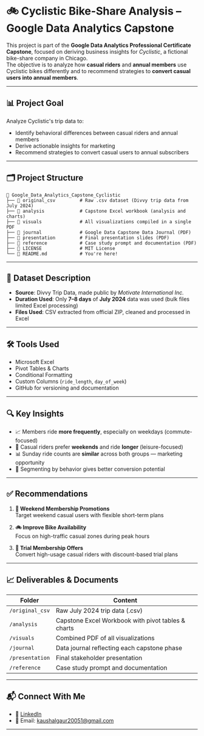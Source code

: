 # 🚲 Cyclistic Bike-Share Analysis – Google Data Analytics Capstone

This project is part of the **Google Data Analytics Professional Certificate Capstone**, focused on deriving business insights for *Cyclistic*, a fictional bike-share company in Chicago.  
The objective is to analyze how **casual riders** and **annual members** use Cyclistic bikes differently and to recommend strategies to **convert casual users into annual members**.

---

## 📊 Project Goal

Analyze Cyclistic's trip data to:

- Identify behavioral differences between casual riders and annual members  
- Derive actionable insights for marketing  
- Recommend strategies to convert casual users to annual subscribers

---

## 🗂️ Project Structure

```
📁 Google_Data_Analytics_Capstone_Cyclistic
├── 📁 original_csv         # Raw .csv dataset (Divvy trip data from July 2024)
├── 📁 analysis             # Capstone Excel workbook (analysis and charts)
├── 📁 visuals              # All visualizations compiled in a single PDF
├── 📁 journal              # Google Data Capstone Data Journal (PDF)
├── 📁 presentation         # Final presentation slides (PDF)
├── 📁 reference            # Case study prompt and documentation (PDF)
├── 📄 LICENSE              # MIT License
└── 📄 README.md            # You're here!
```

---

## 🧩 Dataset Description

- **Source**: Divvy Trip Data, made public by *Motivate International Inc.*
- **Duration Used**: Only **7–8 days** of **July 2024** data was used (bulk files limited Excel processing)
- **Files Used**: CSV extracted from official ZIP, cleaned and processed in Excel

---

## 🛠 Tools Used

- Microsoft Excel  
- Pivot Tables & Charts  
- Conditional Formatting  
- Custom Columns (`ride_length`, `day_of_week`)  
- GitHub for versioning and documentation

---

## 🔍 Key Insights

- 📈 Members ride **more frequently**, especially on weekdays (commute-focused)  
- 🎡 Casual riders prefer **weekends** and ride **longer** (leisure-focused)  
- 📊 Sunday ride counts are **similar** across both groups — marketing opportunity  
- 🎯 Segmenting by behavior gives better conversion potential

---

## ✅ Recommendations

1. **🎯 Weekend Membership Promotions**  
   Target weekend casual users with flexible short-term plans

2. **🚲 Improve Bike Availability**  
   Focus on high-traffic casual zones during peak hours

3. **🧪 Trial Membership Offers**  
   Convert high-usage casual riders with discount-based trial plans

---

## 📈 Deliverables & Documents

| Folder         | Content                                                 |
|----------------|----------------------------------------------------------|
| `/original_csv` | Raw July 2024 trip data (.csv)                         |
| `/analysis`     | Capstone Excel Workbook with pivot tables & charts     |
| `/visuals`      | Combined PDF of all visualizations                     |
| `/journal`      | Data journal reflecting each capstone phase            |
| `/presentation` | Final stakeholder presentation                         |
| `/reference`    | Case study prompt and documentation                    |

---

## 📬 Connect With Me

- 🔗 [LinkedIn](https://www.linkedin.com/in/kaushalgaur/)  
- 📧 Email: [kaushalgaur20051@gmail.com](mailto:kaushalgaur20051@gmail.com)

---


